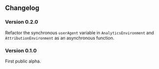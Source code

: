 ## Changelog

### Version 0.2.0
Refactor the synchronous `userAgent` variable in `AnalyticsEnvironment` and `AttributionEnvironment` as an asynchronous function.

### Version 0.1.0
First public alpha.
